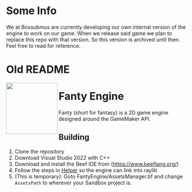 # Some Info
We at Boxsubmus are currently developing our own internal version of the engine to work on our game. When we release said game we plan to replace this repo with that version. So this version is archived until then. Feel free to read for reference.

# Old README

<img align="left" src="Branding/icon_circle.png" width="140px"/>
<h1>Fanty Engine</h1>

Fanty (short for fantasy) is a 2D game engine designed around the GameMaker API.

## Building
1. Clone the repository
2. Download Visual Studio 2022 with C++
3. Download and install the Beef IDE from (https://www.beeflang.org/)
4. Follow the steps in [Helper](https://github.com/Starpelly/Fanty/tree/main/FantyEngine/Helper) so the engine can link into raylib
5. (This is temporary): Goto FantyEngine/AssetsManager.bf and change `AssetsPath` to wherever your Sandbox project is.
